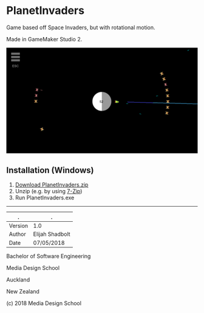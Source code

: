# PlanetInvaders

Game based off Space Invaders, but with rotational motion.

Made in GameMaker Studio 2.

![PlanetInvaders Screenshot](PlanetInvaders.png)

## Installation (Windows)

1. [Download PlanetInvaders.zip](https://github.com/Cresspresso/PlanetInvaders/releases/download/1.0/PlanetInvaders.zip)
2. Unzip (e.g. by using [7-Zip](https://www.7-zip.org/download.html))
3. Run PlanetInvaders.exe

---

. | .
--- | ---
Version | 1.0
Author | Elijah Shadbolt
Date | 07/05/2018

Bachelor of Software Engineering

Media Design School

Auckland

New Zealand

(c) 2018 Media Design School
